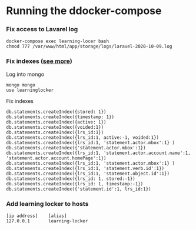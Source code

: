 # Running the ddocker-compose

### Fix access to Lavarel log
```
docker-compose exec learning-locer bash 
chmod 777 /var/www/html/app/storage/logs/laravel-2020-10-09.log
```

### Fix indexes ([see more](https://github.com/LearningLocker/learninglocker/issues/854#issuecomment-240531357))

Log into mongo
```
mongo mongo
use learninglocker
``` 

Fix indexes

```
db.statements.createIndex({stored: 1})
db.statements.createIndex({timestamp: 1})
db.statements.createIndex({active: 1})
db.statements.createIndex({voided:1})
db.statements.createIndex({lrs_id:1})
db.statements.createIndex({lrs_id:1, active:-1, voided:1})
db.statements.createIndex({lrs_id:1, 'statement.actor.mbox':1} )
db.statements.createIndex({'statement.actor.mbox':1})
db.statements.createIndex({lrs_id:1, 'statement.actor.account.name':1, 'statement.actor.account.homePage':1})
db.statements.createIndex({lrs_id:1, 'statement.actor.mbox':1} )
db.statements.createIndex({lrs_id:1, 'statement.verb.id':1})
db.statements.createIndex({lrs_id:1, 'statement.object.id':1})
db.statements.createIndex({lrs_id: 1, stored:-1})
db.statements.createIndex({lrs_id: 1, timestamp:-1})
db.statements.createIndex({'statement.id':1, lrs_id:1})
```

### Add learning locker to hosts

```
[ip address]    [alias]
127.0.0.1       learning-locker
```